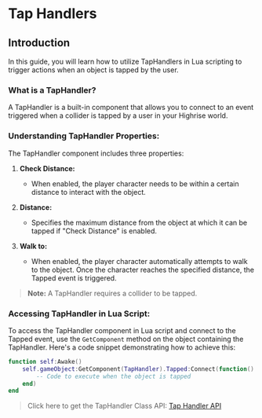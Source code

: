 # Tap Handlers

## Introduction
In this guide, you will learn how to utilize TapHandlers in Lua scripting to trigger actions when an object is tapped by the user.

### What is a TapHandler?
A TapHandler is a built-in component that allows you to connect to an event triggered when a collider is tapped by a user in your Highrise world.

### Understanding TapHandler Properties:
The TapHandler component includes three properties:

1. **Check Distance:**
   - When enabled, the player character needs to be within a certain distance to interact with the object.
   
2. **Distance:**
   - Specifies the maximum distance from the object at which it can be tapped if "Check Distance" is enabled.
   
3. **Walk to:**
   - When enabled, the player character automatically attempts to walk to the object. Once the character reaches the specified distance, the Tapped event is triggered.

> **Note:** A TapHandler requires a collider to be tapped.

### Accessing TapHandler in Lua Script:
To access the TapHandler component in Lua script and connect to the Tapped event, use the `GetComponent` method on the object containing the TapHandler. Here's a code snippet demonstrating how to achieve this:

```lua
function self:Awake()
    self.gameObject:GetComponent(TapHandler).Tapped:Connect(function() 
        -- Code to execute when the object is tapped
    end)
end
```

> Click here to get the TapHandler Class API:
> [Tap Handler API](https://create.highrise.game/learn/studio-api/api/classes/TapHandler)